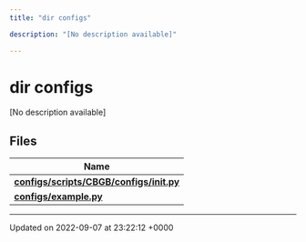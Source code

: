 ```yaml
---
title: "dir configs"

description: "[No description available]"

---
```


# dir configs

[No description available]

## Files

| Name           |
| -------------- |
| **[configs/scripts/CBGB/configs/__init__.py](/documentation/code/files/scripts_2cbgb_2configs_2____init_____8py/#file-scriptscbgbconfigs-init-py)**  |
| **[configs/example.py](/documentation/code/files/example_8py/#file-examplepy)**  |






-------------------------------

Updated on 2022-09-07 at 23:22:12 +0000
